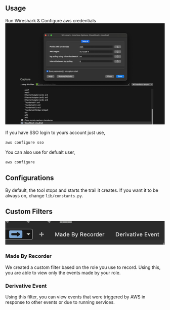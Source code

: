 ## Usage
Run Wireshark & Configure aws credentials
![alt text](images/image.png)

If you have SSO login to yours account just use,
```bash
aws configure sso
```

You can also use for defualt user,
```bash
aws configure 
```
## Configurations
By default, the tool stops and starts the trail it creates. If you want it to be always on, change `lib/constants.py`.

## Custom Filters
![alt text](images/image2.png)

### Made By Recorder
We created a custom filter based on the role you use to record. Using this, you are able to view only the events made by your role.

### Derivative Event
Using this filter, you can view events that were triggered by AWS in response to other events or due to running services.